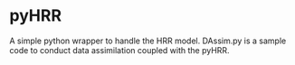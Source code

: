 # pyHRR
A simple python wrapper to handle the HRR model. DAssim.py is a sample code to conduct data assimilation coupled with the pyHRR.   
